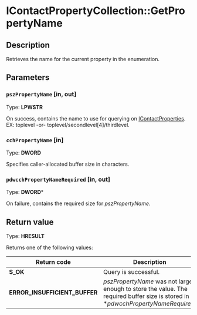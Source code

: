 # IContactPropertyCollection::GetPropertyName

## Description

Retrieves the name for the current property in the enumeration.

## Parameters

### `pszPropertyName` [in, out]

Type: **LPWSTR**

On success, contains the name to use for querying on [IContactProperties](https://learn.microsoft.com/previous-versions/windows/desktop/api/icontact/nn-icontact-icontactproperties).
EX: toplevel -or- toplevel/secondlevel[4]/thirdlevel.

### `cchPropertyName` [in]

Type: **DWORD**

Specifies caller-allocated buffer size in characters.

### `pdwcchPropertyNameRequired` [in, out]

Type: **DWORD***

On failure, contains the required size for *pszPropertyName*.

## Return value

Type: **HRESULT**

Returns one of the following values:

| Return code | Description |
| --- | --- |
| **S_OK** | Query is successful. |
| **ERROR_INSUFFICIENT_BUFFER** | *pszPropertyName* was not large enough to store the value. The required buffer size is stored in **pdwcchPropertyNameRequired*. |